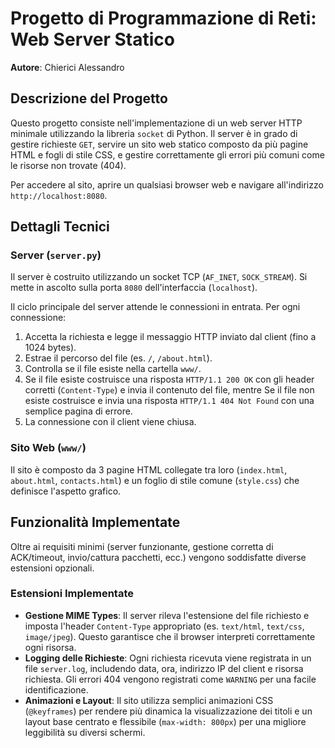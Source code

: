 # Progetto di Programmazione di Reti: Web Server Statico

**Autore**: Chierici Alessandro

## Descrizione del Progetto

Questo progetto consiste nell'implementazione di un web server HTTP minimale utilizzando la libreria `socket` di Python. Il server è in grado di gestire richieste `GET`, servire un sito web statico composto da più pagine HTML e fogli di stile CSS, e gestire correttamente gli errori più comuni come le risorse non trovate (404).

Per accedere al sito, aprire un qualsiasi browser web e navigare all'indirizzo `http://localhost:8080`.

## Dettagli Tecnici

### Server (`server.py`)
Il server è costruito utilizzando un socket TCP (`AF_INET`, `SOCK_STREAM`). Si mette in ascolto sulla porta `8080` dell'interfaccia (`localhost`).

Il ciclo principale del server attende le connessioni in entrata. Per ogni connessione:
1.  Accetta la richiesta e legge il messaggio HTTP inviato dal client (fino a 1024 bytes).
2.  Estrae il percorso del file (es. `/`, `/about.html`).
3.  Controlla se il file esiste nella cartella `www/`.
4.  Se il file esiste costruisce una risposta `HTTP/1.1 200 OK` con gli header corretti (`Content-Type`) e invia il contenuto del file, mentre Se il file non esiste costruisce e invia una risposta `HTTP/1.1 404 Not Found` con una semplice pagina di errore.
5.  La connessione con il client viene chiusa.

### Sito Web (`www/`)
Il sito è composto da 3 pagine HTML collegate tra loro (`index.html`, `about.html`, `contacts.html`) e un foglio di stile comune (`style.css`) che definisce l'aspetto grafico.

## Funzionalità Implementate

Oltre ai requisiti minimi (server funzionante, gestione corretta di ACK/timeout, invio/cattura pacchetti, ecc.) vengono soddisfatte diverse estensioni opzionali.

### Estensioni Implementate

* **Gestione MIME Types**: Il server rileva l'estensione del file richiesto e imposta l'header `Content-Type` appropriato (es. `text/html`, `text/css`, `image/jpeg`). Questo garantisce che il browser interpreti correttamente ogni risorsa.
* **Logging delle Richieste**: Ogni richiesta ricevuta viene registrata in un file `server.log`, includendo data, ora, indirizzo IP del client e risorsa richiesta. Gli errori 404 vengono registrati come `WARNING` per una facile identificazione.
* **Animazioni e Layout**: Il sito utilizza semplici animazioni CSS (`@keyframes`) per rendere più dinamica la visualizzazione dei titoli e un layout base centrato e flessibile (`max-width: 800px`) per una migliore leggibilità su diversi schermi.
